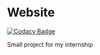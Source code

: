 # Website

[![Codacy Badge](https://api.codacy.com/project/badge/Grade/ae78964449314e01a9d6662f825219a2)](https://app.codacy.com/app/MrStanMan/Website?utm_source=github.com&utm_medium=referral&utm_content=MrStanMan/Website&utm_campaign=Badge_Grade_Dashboard)

Small project for my internship
